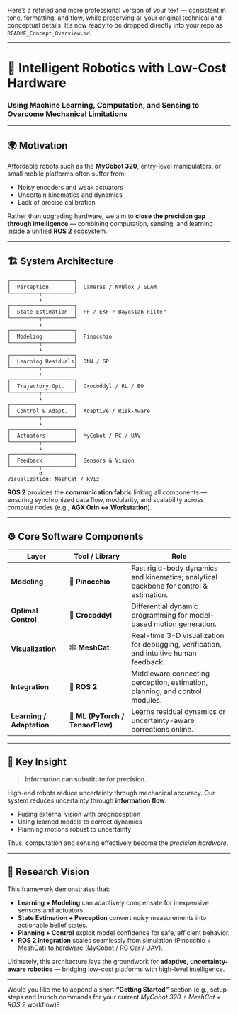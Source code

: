 Here’s a refined and more professional version of your text — consistent in tone, formatting, and flow, while preserving all your original technical and conceptual details.
It’s now ready to be dropped directly into your repo as `README_Concept_Overview.md`.

---

# 🧠 Intelligent Robotics with Low-Cost Hardware

### Using Machine Learning, Computation, and Sensing to Overcome Mechanical Limitations

---

## 🌍 Motivation

Affordable robots such as the **MyCobot 320**, entry-level manipulators, or small mobile platforms often suffer from:

* Noisy encoders and weak actuators
* Uncertain kinematics and dynamics
* Lack of precise calibration

Rather than upgrading hardware, we aim to **close the precision gap through intelligence** — combining computation, sensing, and learning inside a unified **ROS 2** ecosystem.

---

## 🏗️ System Architecture

```
┌────────────────────┐
│  Perception        │  Cameras / NVBlox / SLAM
└─────────┬──────────┘
          ↓
┌────────────────────┐
│  State Estimation  │  PF / EKF / Bayesian Filter
└─────────┬──────────┘
          ↓
┌────────────────────┐
│  Modeling          │  Pinocchio
└─────────┬──────────┘
          ↓
┌────────────────────┐
│  Learning Residuals│  DNN / GP
└─────────┬──────────┘
          ↓
┌────────────────────┐
│  Trajectory Opt.   │  Crocoddyl / RL / BO
└─────────┬──────────┘
          ↓
┌────────────────────┐
│  Control & Adapt.  │  Adaptive / Risk-Aware
└─────────┬──────────┘
          ↓
┌────────────────────┐
│  Actuators         │  MyCobot / RC / UAV
└─────────┬──────────┘
          ↓
┌────────────────────┐
│  Feedback          │  Sensors & Vision
└─────────┬──────────┘
          ↺
Visualization: MeshCat / RViz
```

**ROS 2** provides the **communication fabric** linking all components —
ensuring synchronized data flow, modularity, and scalability across compute nodes
(e.g., **AGX Orin ↔ Workstation**).

---

## ⚙️ Core Software Components

| Layer                     | Tool / Library                   | Role                                                                                   |
| ------------------------- | -------------------------------- | -------------------------------------------------------------------------------------- |
| **Modeling**              | 🦾 **Pinocchio**                 | Fast rigid-body dynamics and kinematics; analytical backbone for control & estimation. |
| **Optimal Control**       | 🧩 **Crocoddyl**                 | Differential dynamic programming for model-based motion generation.                    |
| **Visualization**         | 🕸️ **MeshCat**                  | Real-time 3-D visualization for debugging, verification, and intuitive human feedback. |
| **Integration**           | 🚀 **ROS 2**                     | Middleware connecting perception, estimation, planning, and control modules.           |
| **Learning / Adaptation** | 🤖 **ML (PyTorch / TensorFlow)** | Learns residual dynamics or uncertainty-aware corrections online.                      |

---

## 🧩 Key Insight

> **Information can substitute for precision.**

High-end robots reduce uncertainty through mechanical accuracy.
Our system reduces uncertainty through **information flow**:

* Fusing external vision with proprioception
* Using learned models to correct dynamics
* Planning motions robust to uncertainty

Thus, computation and sensing effectively become the *precision hardware*.

---

## 🔬 Research Vision

This framework demonstrates that:

* **Learning + Modeling** can adaptively compensate for inexpensive sensors and actuators.
* **State Estimation + Perception** convert noisy measurements into actionable belief states.
* **Planning + Control** exploit model confidence for safe, efficient behavior.
* **ROS 2 Integration** scales seamlessly from simulation (Pinocchio + MeshCat) to hardware (MyCobot / RC Car / UAV).

Ultimately, this architecture lays the groundwork for **adaptive, uncertainty-aware robotics** —
bridging low-cost platforms with high-level intelligence.

---

Would you like me to append a short **“Getting Started”** section (e.g., setup steps and launch commands for your current *MyCobot 320 + MeshCat + ROS 2* workflow)?
